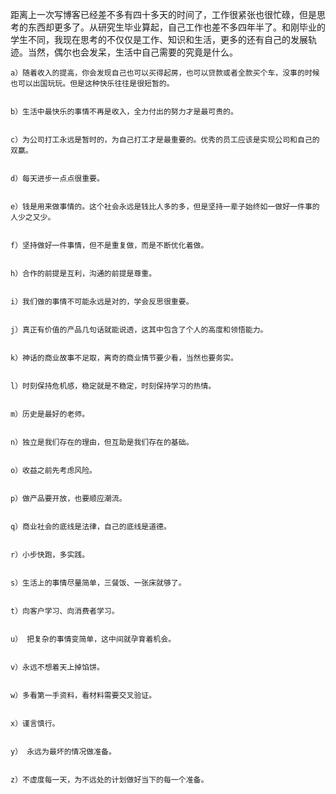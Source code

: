 距离上一次写博客已经差不多有四十多天的时间了，工作很紧张也很忙碌，但是思考的东西却更多了。从研究生毕业算起，自己工作也差不多四年半了。和刚毕业的学生不同，我现在思考的不仅仅是工作、知识和生活，更多的还有自己的发展轨迹。当然，偶尔也会发呆，生活中自己需要的究竟是什么。


    a）随着收入的提高，你会发现自己也可以买得起房，也可以贷款或者全款买个车，没事的时候也可以出国玩玩。但是这种快乐往往是很短暂的。


    b）生活中最快乐的事情不再是收入，全力付出的努力才是最可贵的。


    c）为公司打工永远是暂时的，为自己打工才是最重要的。优秀的员工应该是实现公司和自己的双赢。


    d）每天进步一点点很重要。


    e）钱是用来做事情的。这个社会永远是钱比人多的多，但是坚持一辈子始终如一做好一件事的人少之又少。


    f）坚持做好一件事情，但不是重复做，而是不断优化着做。


    h）合作的前提是互利，沟通的前提是尊重。


    i）我们做的事情不可能永远是对的，学会反思很重要。


    j）真正有价值的产品几句话就能说透，这其中包含了个人的高度和领悟能力。


    k）神话的商业故事不足取，离奇的商业情节要少看，当然也要务实。


    l）时刻保持危机感，稳定就是不稳定，时刻保持学习的热情。


    m）历史是最好的老师。


    n）独立是我们存在的理由，但互助是我们存在的基础。


    o）收益之前先考虑风险。


    p）做产品要开放，也要顺应潮流。


    q）商业社会的底线是法律，自己的底线是道德。


    r）小步快跑，多实践。


    s）生活上的事情尽量简单，三餐饭、一张床就够了。


    t）向客户学习、向消费者学习。


    u） 把复杂的事情变简单，这中间就孕育着机会。


    v）永远不想着天上掉馅饼。


    w）多看第一手资料，看材料需要交叉验证。


    x）谨言慎行。


    y） 永远为最坏的情况做准备。


    z）不虚度每一天，为不远处的计划做好当下的每一个准备。